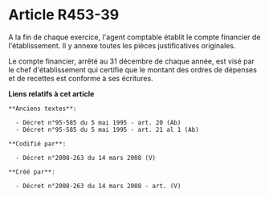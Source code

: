 # Article R453-39

A la fin de chaque exercice, l'agent comptable établit le compte financier de l'établissement. Il y annexe toutes les pièces
justificatives originales.

Le compte financier, arrêté au 31 décembre de chaque année, est visé par le chef d'établissement qui certifie que le montant
des ordres de dépenses et de recettes est conforme à ses écritures.

**Liens relatifs à cet article**

	**Anciens textes**:

	  - Décret n°95-585 du 5 mai 1995 - art. 20 (Ab)
	  - Décret n°95-585 du 5 mai 1995 - art. 21 al 1 (Ab)

	**Codifié par**:

	  - Décret n°2008-263 du 14 mars 2008 (V)

	**Créé par**:

	  - Décret n°2008-263 du 14 mars 2008 - art. (V)

